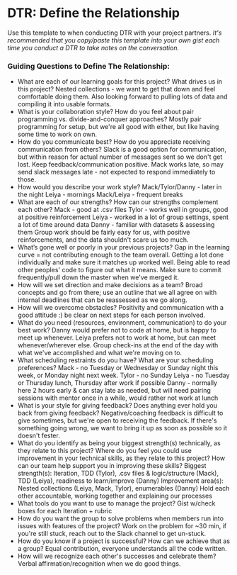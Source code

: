 # DTR: Define the Relationship

Use this template to when conducting DTR with your project partners. *It's recommended that you copy/paste this template into your own gist each time you conduct a DTR to take notes on the conversation.*

### Guiding Questions to Define The Relationship:

* What are each of our learning goals for this project? What drives us in this project?
  Nested collections - we want to get that down and feel comfortable doing them. Also looking forward to pulling lots of data and compiling it into usable formats.
* What is your collaboration style? How do you feel about pair programming vs. divide-and-conquer approaches?
  Mostly pair programming for setup, but we're all good with either, but like having some time to work on own.
* How do you communicate best? How do you appreciate receiving communication from others?
  Slack is a good option for communication, but within reason for actual number of messages sent so we don't get lost. Keep feedback/communication positive.
  Mack works late, so may send slack messages late - not expected to respond immediately to those.
* How would you describe your work style?
  Mack/Tylor/Danny - later in the night
  Leiya - mornings
  Mack/Leiya - frequent breaks
* What are each of our strengths? How can our strengths complement each other?
  Mack - good at .csv files
  Tylor - works well in groups, good at positive reinforcement
  Leiya - worked in a lot of group settings, spent a lot of time around data
  Danny - familiar with datasets & assessing them
  Group work should be fairly easy for us, with positive reinforcements, and the data shouldn't scare us too much.
* What’s gone well or poorly in your previous projects?
  Gap in the learning curve = not contributing enough to the team overall. Getting a lot done individually and make sure it matches up worked well. Being able to read other peoples' code to figure out what it means. Make sure to commit frequently/pull down the master when we've merged it.
* How will we set direction and make decisions as a team?
  Broad concepts and go from there; use an outline that we all agree on with internal deadlines that can be reassessed as we go along.
* How will we overcome obstacles?
  Positivity and communication with a good attitude :) be clear on next steps for each person involved.
* What do you need (resources, environment, communication) to do your best work?
  Danny would prefer not to code at home, but is happy to meet up whenever.
  Leiya prefers not to work at home, but can meet whenever/wherever else.
  Group check-ins at the end of the day with what we've accomplished and what we're moving on to.
* What scheduling restraints do you have? What are your scheduling preferences?
  Mack - no Tuesday or Wednesday or Sunday night this week, or Monday night next week.
  Tylor - no Sunday
  Leiya - no Tuesday or Thursday lunch, Thursday after work if possible
  Danny - normally here 2 hours early & can stay late as needed, but will need pairing sessions with mentor once in a while, would rather not work at lunch
* What is your style for giving feedback? Does anything ever hold you back from giving feedback?
  Negative/coaching feedback is difficult to give sometimes, but we're open to receiving the feedback. If there's something going wrong, we want to bring it up as soon as possible so it doesn't fester.
* What do you identify as being your biggest strength(s) technically, as they relate to this project? Where do you feel you could use improvement in your technical skills, as they relate to this project? How can our team help support you in improving these skills?
  Biggest strength(s): Iteration, TDD (Tylor), .csv files & logic/structure (Mack), TDD (Leiya), readiness to learn/improve (Danny)
  Improvement area(s): Nested collections (Leiya, Mack, Tylor), enumerables (Danny)
  Hold each other accountable, working together and explaining our processes
* What tools do you want to use to manage the project?
  Gist w/check boxes for each Iteration + rubric
* How do you want the group to solve problems when members run into issues with features of the project?
  Work on the problem for ~30 min, if you're still stuck, reach out to the Slack channel to get un-stuck.
* How do you know if a project is successful? How can we achieve that as a group?
  Equal contribution, everyone understands all the code written.
* How will we recognize each other's successes and celebrate them?
  Verbal affirmation/recognition when we do good things.
